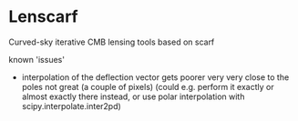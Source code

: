 # Lenscarf

Curved-sky iterative CMB lensing tools based on scarf


known 'issues'
* interpolation of the deflection vector gets poorer very very close to the poles not great (a couple of pixels)
  (could e.g. perform it exactly or almost exactly there instead, or use polar interpolation with scipy.interpolate.inter2pd)